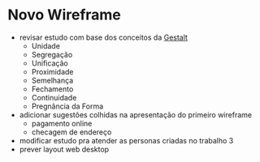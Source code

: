 # Novo Wireframe

- revisar estudo com base dos conceitos da [Gestalt](https://www.chiefofdesign.com.br/gestalt/)
  - Unidade
  - Segregação
  - Unificação
  - Proximidade
  - Semelhança
  - Fechamento
  - Continuidade
  - Pregnância da Forma
- adicionar sugestões colhidas na apresentação do primeiro wireframe
  - pagamento online
  - checagem de endereço
- modificar estudo pra atender as personas criadas no trabalho 3
- prever layout web desktop
